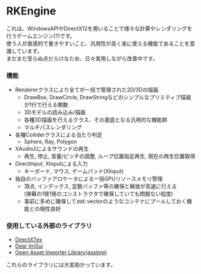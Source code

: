 # RKEngine
これは、WindowsAPIやDirectX12を用いることで様々な計算やレンダリングを行うゲームエンジン(?)です。  
使う人が直感的で書きやすいこと、汎用性が高く楽に使える機能であることを意識しています。  
まだまだ至らぬ点だらけなため、日々実用しながら改善中です。

### 機能
- Rendererクラスにより全てが一括で管理された2D/3Dの描画
  - DrawBox, DrawCircle, DrawStringなどのシンプルなプリミティブ描画が1行で行える関数
  - 3Dモデルの読み込み/描画
  - 各種3D描画を行えるクラス、その基底となる汎用的な機能群
  - マルチパスレンダリング
- 各種Colliderクラスによる当たり判定
  - Sphere, Ray, Polygon
- XAudio2によるサウンドの再生
  - 再生, 停止, 音量/ピッチの調整, ループ位置指定再生, 現在の再生位置取得
- DirectInput, XInputによる入力
  - キーボード, マウス, ゲームパッド(XInput)
- 独自のバッファアロケータによる一括GPUリソースメモリ管理
  - 頂点, インデックス, 定数バッファ等の確保と解放が高速に行える  
    (弾幕の1発1発のコンストラクタで確保していても問題ない程度)
  - 事前に多めに確保してstd::vectorのようなコンテナにプールしておく機能との相性良好
### 使用している外部のライブラリ
- [DirectXTex](https://github.com/microsoft/DirectXTex)  
- [Dear ImGui](https://github.com/ocornut/imgui)  
- [Open Asset Importer Library(assimp)](https://github.com/assimp/assimp)  
  
これらのライブラリには大変助かっています。
